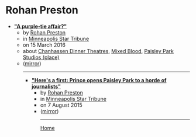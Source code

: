 # Rohan Preston

 - [**"A purple-tie affair?"**](https://www.startribune.com/a-purple-tie-affair/372125381/)<ul><li>by [Rohan Preston](../../authors/rohan-preston/index.md)</li><li>in [Minneapolis Star Tribune](https://www.startribune.com/)</li><li>on 15 March 2016</li><li>about [Chanhassen Dinner Theatres](../../topics/chanhassen-dinner-theatres/index.md), [Mixed Blood](../../topics/mixed-blood/index.md), [Paisley Park Studios (place)](../../topics/place/paisley-park-studios/index.md)</li><li>([mirror](https://web.archive.org/web/*/https://www.startribune.com/a-purple-tie-affair/372125381/))</li><ul>

----

 - [**"Here's a first: Prince opens Paisley Park to a horde of journalists"**](https://www.startribune.com/here-s-a-first-prince-opens-paisley-park-to-a-horde-of-journalists/321074861/)<ul><li>by [Rohan Preston](../../authors/rohan-preston/index.md)</li><li>in [Minneapolis Star Tribune](https://www.startribune.com/)</li><li>on 7 August 2015</li><li>([mirror](https://web.archive.org/web/*/https://www.startribune.com/here-s-a-first-prince-opens-paisley-park-to-a-horde-of-journalists/321074861/))</li><ul>

----

[Home](../index.md)
